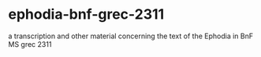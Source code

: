 # ephodia-bnf-grec-2311
a transcription and other material concerning the text of the Ephodia in BnF MS grec 2311
